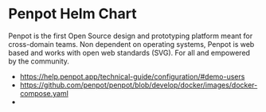 # Penpot Helm Chart

Penpot is the first Open Source design and prototyping platform meant for cross-domain teams. 
Non dependent on operating systems, Penpot is web based and works with open web standards (SVG). 
For all and empowered by the community.

- https://help.penpot.app/technical-guide/configuration/#demo-users
- https://github.com/penpot/penpot/blob/develop/docker/images/docker-compose.yaml
- 